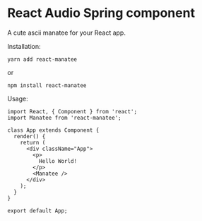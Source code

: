 # React Audio Spring component

A cute ascii manatee for your React app.

Installation:

```
yarn add react-manatee
```

or

```
npm install react-manatee
```

Usage:

```
import React, { Component } from 'react';
import Manatee from 'react-manatee';

class App extends Component {
  render() {
    return (
      <div className="App">
        <p>
          Hello World!
        </p>
        <Manatee />
      </div>
    );
  }
}

export default App;
```